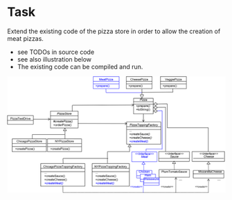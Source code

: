 # Task
Extend the existing code of the pizza store in order to allow the creation of meat pizzas.

- see TODOs in source code
- see also illustration below
- The existing code can be compiled and run.

![abstract_factory.png](abstract_factory.png)
